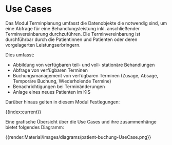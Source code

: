 # Use Cases

Das Modul Terminplanung umfasst die Datenobjekte die notwendig sind, um eine Abfrage für eine Behandlungsleistung inkl. anschließender Terminvereinbarung durchzuführen. 
Die Terminvereinbarung ist durchführbar durch die Patientinnen und Patienten oder deren vorgelagerten Leistungserbringern.

Dies umfasst:

- Abbildung von verfügbaren teil- und voll- stationäre Behandlungen
- Abfrage von verfügbaren Terminen
- Buchungsmanagement von verfügbaren Terminen (Zusage, Absage, Temporäre Buchung, Wiederholende Termine)
- Benachrichtigungen bei Terminänderungen
- Anlage eines neues Patienten im KIS

Darüber hinaus gelten in diesem Modul Festlegungen:

{{index:current}}

Eine grafische Übersicht über die Use Cases und ihre zusammenhänge bietet folgendes Diagramm:

{{render:Material/images/diagrams/patient-buchung-UseCase.png}}
